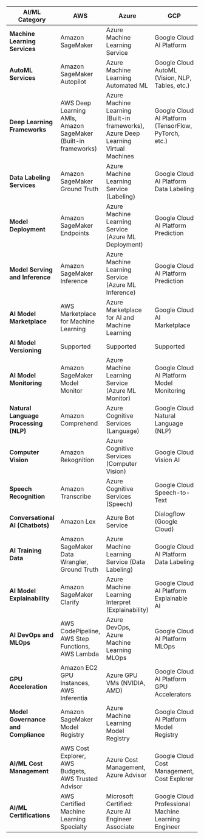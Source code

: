 

| AI/ML Category            | AWS                                     | Azure                                   | GCP                                      | OCI                                     |
|---------------------------|-----------------------------------------|-----------------------------------------|------------------------------------------|----------------------------------------|
| **Machine Learning Services** | Amazon SageMaker                      | Azure Machine Learning Service         | Google Cloud AI Platform                   | Oracle Machine Learning               |
| **AutoML Services**       | Amazon SageMaker Autopilot             | Azure Machine Learning Automated ML    | Google Cloud AutoML (Vision, NLP, Tables, etc.) | Oracle Machine Learning AutoML       |
| **Deep Learning Frameworks** | AWS Deep Learning AMIs, Amazon SageMaker (Built-in frameworks) | Azure Machine Learning (Built-in frameworks), Azure Deep Learning Virtual Machines | Google Cloud AI Platform (TensorFlow, PyTorch, etc.) | Oracle Cloud Deep Learning (TensorFlow, PyTorch, etc.) |
| **Data Labeling Services** | Amazon SageMaker Ground Truth          | Azure Machine Learning Service (Labeling) | Google Cloud AI Platform Data Labeling       | Oracle Machine Learning Data Labeling |
| **Model Deployment**      | Amazon SageMaker Endpoints             | Azure Machine Learning Service (Azure ML Deployment) | Google Cloud AI Platform Prediction          | Oracle Machine Learning Model Deployment |
| **Model Serving and Inference** | Amazon SageMaker Inference             | Azure Machine Learning Service (Azure ML Inference) | Google Cloud AI Platform Prediction          | Oracle Machine Learning Model Serving |
| **AI Model Marketplace**  | AWS Marketplace for Machine Learning   | Azure Marketplace for AI and Machine Learning | Google Cloud AI Marketplace               | Oracle Cloud Marketplace for AI and Machine Learning |
| **AI Model Versioning**   | Supported                              | Supported                              | Supported                                  | Supported                              |
| **AI Model Monitoring**   | Amazon SageMaker Model Monitor        | Azure Machine Learning Service (Azure ML Monitor) | Google Cloud AI Platform Model Monitoring    | Oracle Machine Learning Model Monitoring |
| **Natural Language Processing (NLP)** | Amazon Comprehend                | Azure Cognitive Services (Language)   | Google Cloud Natural Language (NLP)         | Oracle Cloud Natural Language Processing |
| **Computer Vision**       | Amazon Rekognition                     | Azure Cognitive Services (Computer Vision) | Google Cloud Vision AI                  | Oracle Cloud Computer Vision         |
| **Speech Recognition**    | Amazon Transcribe                      | Azure Cognitive Services (Speech)    | Google Cloud Speech-to-Text               | Oracle Cloud Speech Recognition      |
| **Conversational AI (Chatbots)** | Amazon Lex                        | Azure Bot Service                     | Dialogflow (Google Cloud)                  | Oracle Digital Assistant             |
| **AI Training Data**      | Amazon SageMaker Data Wrangler, Ground Truth | Azure Machine Learning Service (Data Labeling) | Google Cloud AI Platform Data Labeling       | Oracle Machine Learning Data Labeling |
| **AI Model Explainability** | Amazon SageMaker Clarify            | Azure Machine Learning Interpret (Explainability) | Google Cloud AI Platform Explainable AI     | Oracle Machine Learning Model Explainability |
| **AI DevOps and MLOps**   | AWS CodePipeline, AWS Step Functions, AWS Lambda | Azure DevOps, Azure Machine Learning MLOps | Google Cloud AI Platform MLOps             | Oracle Machine Learning MLOps       |
| **GPU Acceleration**      | Amazon EC2 GPU Instances, AWS Inferentia | Azure GPU VMs (NVIDIA, AMD)         | Google Cloud AI Platform GPU Accelerators   | Oracle Cloud Infrastructure GPU Instances |
| **Model Governance and Compliance** | Amazon SageMaker Model Registry | Azure Machine Learning Model Registry | Google Cloud AI Platform Model Registry | Oracle Machine Learning Model Registry |
| **AI/ML Cost Management** | AWS Cost Explorer, AWS Budgets, AWS Trusted Advisor | Azure Cost Management, Azure Advisor | Google Cloud Cost Management, Cost Explorer | Oracle Cloud Cost Analysis, Cost Control |
| **AI/ML Certifications**  | AWS Certified Machine Learning Specialty | Microsoft Certified: Azure AI Engineer Associate | Google Cloud Professional Machine Learning Engineer | Oracle Cloud Infrastructure Certifications (related to AI/ML) |

